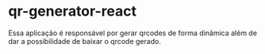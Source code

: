 # qr-generator-react
Essa aplicação é responsável por gerar qrcodes de forma dinâmica além de dar a possibilidade de baixar o qrcode gerado.
